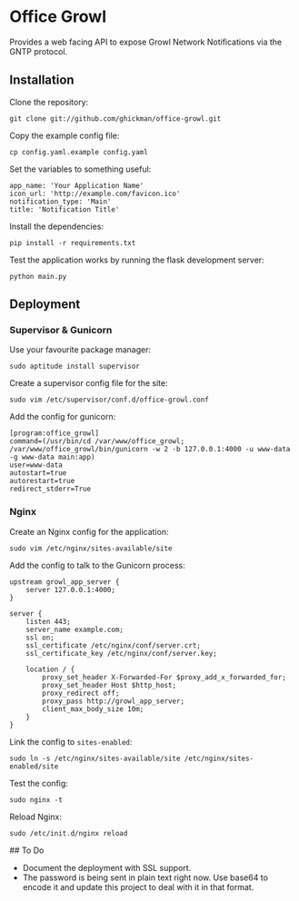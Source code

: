 # Office Growl
Provides a web facing API to expose Growl Network Notifications via the GNTP protocol.

## Installation

Clone the repository:

    git clone git://github.com/ghickman/office-growl.git

Copy the example config file:

    cp config.yaml.example config.yaml

Set the variables to something useful:

    app_name: 'Your Application Name'
    icon_url: 'http://example.com/favicon.ico'
    notification_type: 'Main'
    title: 'Notification Title'

Install the dependencies:

    pip install -r requirements.txt

Test the application works by running the flask development server:

    python main.py


## Deployment
### Supervisor & Gunicorn
Use your favourite package manager:

    sudo aptitude install supervisor

Create a supervisor config file for the site:

    sudo vim /etc/supervisor/conf.d/office-growl.conf

Add the config for gunicorn:

    [program:office_growl]
    command=(/usr/bin/cd /var/www/office_growl; /var/www/office_growl/bin/gunicorn -w 2 -b 127.0.0.1:4000 -u www-data -g www-data main:app)
    user=www-data
    autostart=true
    autorestart=true
    redirect_stderr=True

### Nginx
Create an Nginx config for the application:

    sudo vim /etc/nginx/sites-available/site

Add the config to talk to the Gunicorn process:

    upstream growl_app_server {
        server 127.0.0.1:4000;
    }

    server {
        listen 443;
        server_name example.com;
        ssl on;
        ssl_certificate /etc/nginx/conf/server.crt;
        ssl_certificate_key /etc/nginx/conf/server.key;

        location / {
            proxy_set_header X-Forwarded-For $proxy_add_x_forwarded_for;
            proxy_set_header Host $http_host;
            proxy_redirect off;
            proxy_pass http://growl_app_server;
            client_max_body_size 10m;
        }
    }

Link the config to `sites-enabled`:

    sudo ln -s /etc/nginx/sites-available/site /etc/nginx/sites-enabled/site

Test the config:

    sudo nginx -t

Reload Nginx:

    sudo /etc/init.d/nginx reload


## To Do
* Document the deployment with SSL support.
* The password is being sent in plain text right now. Use base64 to encode it and update this project to deal with it in that format.

